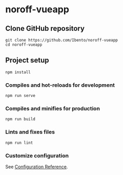 # noroff-vueapp

## Clone GitHub repository
```
git clone https://github.com/Ibento/noroff-vueapp
cd noroff-vueapp
```
## Project setup
```
npm install
```

### Compiles and hot-reloads for development
```
npm run serve
```

### Compiles and minifies for production
```
npm run build
```

### Lints and fixes files
```
npm run lint
```

### Customize configuration
See [Configuration Reference](https://cli.vuejs.org/config/).
